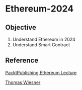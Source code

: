 # Ethereum-2024

## Objective

1. Understand Ethereum in 2024
2. Understand Smart Contract

## Reference

[PacktPublishing Ethereum Lecture](https://github.com/PacktPublishing/Become-An-Ethereum-Blockchain-Developer) 

[Thomas Wiesner](https://github.com/tomw1808?page=1&tab=repositories)
